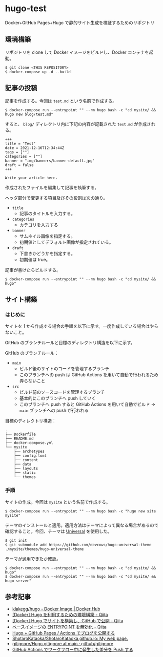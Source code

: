 # hugo-test

Docker+GitHub Pages+Hugo で静的サイト生成を検証するためのリポジトリ

## 環境構築

リポジトリを clone して Docker イメージをビルドし、Docker コンテナを起動。

```
$ git clone <THIS REPOSITORY>
$ docker-compose up -d --build
```

## 記事の投稿

記事を作成する。今回は `test.md` という名前で作成する。

```
$ docker-compose run --entrypoint "" --rm hugo bash -c "cd mysite/ && hugo new blog/test.md"
```

すると、 `blog/` ディレクトリ内に下記の内容が記載された `test.md` が作成される。

```
+++
title = "Test"
date = 2021-12-16T12:34:44Z
tags = [""]
categories = [""]
banner = "img/banners/banner-default.jpg"
draft = false
+++

Write your article here.
```

作成されたファイルを編集して記事を執筆する。

ヘッダ部分で変更する項目及びその役割は次の通り。

- `title`
  - 記事のタイトルを入力する。
- `categories`
  - カテゴリを入力する
- `banner`
  - サムネイル画像を指定する。
  - 初期値としてデフォルト画像が指定されている。
- `draft`
  - 下書きかどうかを指定する。
  - 初期値は true。

記事が書けたらビルドする。

```
$ docker-compose run --entrypoint "" --rm hugo bash -c "cd mysite/ && hugo"
```

## サイト構築

### はじめに

サイトを 1 から作成する場合の手順を以下に示す。一度作成している場合はやらないこと。

GitHub のブランチルールと目標のディレクトリ構造を以下に示す。

GitHub のブランチルール：

- `main`
  - ビルド後のサイトのコードを管理するブランチ
  - このブランチへの push は GitHub Actions を用いて自動で行われるため弄らないこと
- `src`
  - ビルド前のソースコードを管理するブランチ
  - 基本的にこのブランチへ push していく
  - このブランチへ push すると GitHub Actions を用いて自動でビルド → `main` ブランチへの push が行われる

目標のディレクトリ構造：

```
.
├── Dockerfile
├── README.md
├── docker-compose.yml
└── mysite
    ├── archetypes
    ├── config.toml
    ├── content
    ├── data
    ├── layouts
    ├── static
    └── themes
```

### 手順

サイトの作成。今回は `mysite` という名前で作成する。

```
$ docker-compose run --entrypoint "" --rm hugo bash -c "hugo new site mysite"
```

テーマのインストールと適用。適用方法はテーマによって異なる場合があるので確認すること。今回、テーマは [Universal](https://themes.gohugo.io/themes/hugo-universal-theme/) を使用した。

```
$ git init
$ git submodule add https://github.com/devcows/hugo-universal-theme ./mysite/themes/hugo-universal-theme
```

テーマが適用できたか確認。

```
$ docker-compose run --entrypoint "" --rm hugo bash -c "cd mysite/ && hugo"
$ docker-compose run --entrypoint "" --rm hugo bash -c "cd mysite/ && hugo server"
```

## 参考記事

- [klakegg/hugo - Docker Image | Docker Hub](https://hub.docker.com/r/klakegg/hugo)
- [[Docker] Hugo を利用するための環境構築 - Qiita](https://qiita.com/ub0t0/items/4ac2f2d8c3e8fbdfcfad)
- [[Docker] Hugo でサイトを構築し、GitHub で公開 - Qiita](https://qiita.com/ub0t0/items/39b1649dffcba23517a6)
- [ベースイメージの ENTRYPOINT を無効化 - Qiita](https://qiita.com/nju33/items/733e16511f3b8e739d54)
- [Hugo + GitHub Pages / Actions でブログを公開する](https://zenn.dev/bryutus/articles/hugo-github-pages-actions)
- [ShotaroKataoka/ShotaroKataoka.github.io: My web page.](https://github.com/ShotaroKataoka/ShotaroKataoka.github.io)
- [gitignore/Hugo.gitignore at main · github/gitignore](https://github.com/github/gitignore/blob/main/community/Golang/Hugo.gitignore)
- [GitHub Actions でワークフロー中に発生した差分を Push する](https://zenn.dev/lollipop_onl/articles/eoz-gha-push-diffs)
